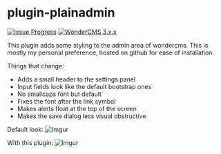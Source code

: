 # plugin-plainadmin
[![Issue Progress](https://img.shields.io/badge/%E2%9C%93-Issue%20Progress-gray?labelColor=brightgreen&style=flat)](https://crypt.stanisic.nl/kanban/#/2/kanban/view/p6mqokEiUAhkSAJsJVWJyDn04dYvNAkWBLtt4PRF7ZU/)
[![WonderCMS 3.x.x](https://img.shields.io/badge/WonderCMS-3.x.x-%231ab?style=flat)](https://github.com/robiso/wondercms)

This plugin adds some styling to the admin area of wondercms.
This is mostly my personal preference, hosted on github for ease of installation.

Things that change:
- Adds a small header to the settings panel
- Input fields look like the default bootstrap ones
- No smallcaps font but default
- Fixes the font after the link symbol
- Makes alerts float at the top of the screen
- Makes the save dialog less visual obstructive

Default look:
![Imgur](https://i.imgur.com/m0bFUCA.jpg)

With this plugin:
![Imgur](https://i.imgur.com/fgDcN7J.jpg)
